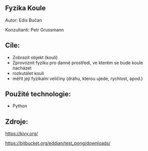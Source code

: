 ## Fyzika Koule

Autor: Edis Bučan

Konzultanti: Petr Grussmann

## Cíle:
- Zobrazit objekt (kouli) 
- Zprovoznit fyziku pro danné prostředí, ve kterém se bude koule nacházet
- rozkutálet kouli
- měřit její fyzikalní veličiny (dráhu, kterou ujede, rychlost, apod.)

## Použité technologie:
- Python

## Zdroje:
https://kivy.org/

https://bitbucket.org/eddian/test_pong/downloads/
